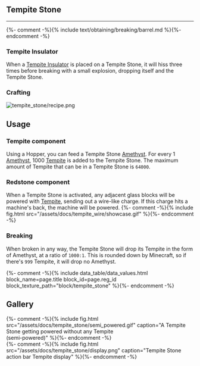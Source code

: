 ---
---

## Tempite Stone
------------


<!-- Obtaining -->
<!-- Breaking -->
{%- comment -%}{% include text/obtaining/breaking/barrel.md %}{%- endcomment -%}
### Tempite Insulator
When a [Tempite Insulator](/wiki/Tempite_Insulator) is placed on a Tempite Stone, it will hiss three times before breaking with a small explosion, dropping itself and the Tempite Stone.
### Crafting
![tempite_stone/recipe.png](/assets/docs/tempite_stone/recipe.png)

## Usage
### Tempite component
Using a Hopper, you can feed a Tempite Stone [Amethyst](/wiki/Amethyst). For every 1 [Amethyst](/wiki/Amethyst), 1000 [Tempite](/wiki/Tempite) is added to the Tempite Stone. The maximum amount of Tempite that can be in a Tempite Stone is `64000`.
### Redstone component
When a Tempite Stone is activated, any adjacent glass blocks will be powered with [Tempite](/wiki/Tempite), sending out a wire-like charge. If this charge hits a machine's back, the machine will be powered.
{%- comment -%}{% include fig.html src="/assets/docs/tempite_wire/showcase.gif" %}{%- endcomment -%}
### Breaking
When broken in any way, the Tempite Stone will drop its Tempite in the form of Amethyst, at a ratio of `1000:1`. This is rounded down by Minecraft, so if there's `999` Tempite, it will drop no Amethyst.

<!-- Data Values -->
<!-- ID -->
{%- comment -%}{% include data_table/data_values.html block_name=page.title block_id=page.reg_id block_texture_path="block/tempite_stone" %}{%- endcomment -%}

## Gallery
{%- comment -%}{% include fig.html src="/assets/docs/tempite_stone/semi_powered.gif" caption="A Tempite Stone getting powered without any Tempite<br>(semi-powered)" %}{%- endcomment -%}
<br>
{%- comment -%}{% include fig.html src="/assets/docs/tempite_stone/display.png" caption="Tempite Stone action bar Tempite display" %}{%- endcomment -%}


